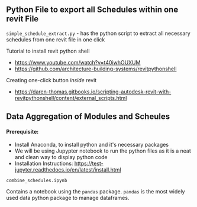 
## Python File to export all Schedules within one revit File

`simple_schedule_extract.py` - has the python script to extract all necessary schedules from one revit file in one click

Tutorial to install revit python shell 

* https://www.youtube.com/watch?v=t40iwhOUXUM
* https://github.com/architecture-building-systems/revitpythonshell

Creating one-click button _inside_ revit

* https://daren-thomas.gitbooks.io/scripting-autodesk-revit-with-revitpythonshell/content/external_scripts.html


## Data Aggregation of Modules and Scheules

#### Prerequisite:

* Install Anaconda, to install python and it's necessary packages
* We will be using Jupypter notebook to run the python files as it is a neat and clean way to display python code
* Installation Instructions: https://test-jupyter.readthedocs.io/en/latest/install.html

`combine_schedules.ipynb`

Contains a notebook using the `pandas` package. `pandas` is the most widely used data python package to manage dataframes. 
